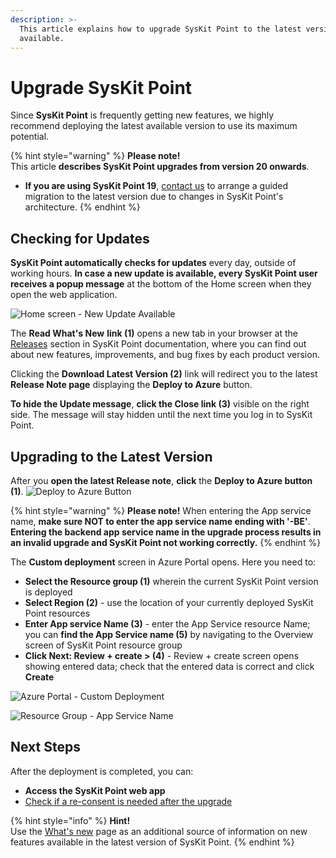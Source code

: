 ```yaml
---
description: >-
  This article explains how to upgrade SysKit Point to the latest version
  available.
---
```


# Upgrade SysKit Point

Since **SysKit Point** is frequently getting new features, we highly recommend deploying the latest available version to use its maximum potential.

{% hint style="warning" %}
**Please note!**\
This article **describes SysKit Point upgrades from version 20 onwards**.

* **If you are using SysKit Point 19**, [contact us](https://www.syskit.com/company/contact-us/) to arrange a guided migration to the latest version due to changes in SysKit Point's architecture.
{% endhint %}

## Checking for Updates

**SysKit Point automatically checks for updates** every day, outside of working hours. **In case a new update is available, every SysKit Point user** **receives a popup message** at the bottom of the Home screen when they open the web application.

![Home screen - New Update Available](<../.gitbook/assets/upgrade-syskit-point\_new-update-available (1) (4) (3) (1) (1).png>)

The **Read What's New** **link (1)** opens a new tab in your browser at the [Releases](../releases/) section in SysKit Point documentation, where you can find out about new features, improvements, and bug fixes by each product version.

Clicking the **Download Latest Version (2)** link will redirect you to the latest **Release Note page** displaying the **Deploy to Azure** button.

**To hide the Update message**, **click the Close link (3)** visible on the right side. The message will stay hidden until the next time you log in to SysKit Point.

## Upgrading to the Latest Version

After you **open the latest Release note**, **click** the **Deploy to Azure button (1)**. ![Deploy to Azure Button](../.gitbook/assets/upgrade-syskit-point\_deploy-button.png)

{% hint style="warning" %}
**Please note!** When entering the App service name, **make sure NOT to enter the app service name ending with '-BE'**. **Entering the backend app service name in the upgrade process results in an invalid upgrade and SysKit Point not working correctly.**
{% endhint %}

The **Custom deployment** screen in Azure Portal opens. Here you need to:

* **Select the Resource group (1)** wherein the current SysKit Point version is deployed
* **Select Region (2)** - use the location of your currently deployed SysKit Point resources
* **Enter App service Name (3)** - enter the App Service resource Name; you can **find the App Service name (5)** by navigating to the Overview screen of SysKit Point resource group
* **Click Next: Review + create > (4)** - Review + create screen opens showing entered data; check that the entered data is correct and click **Create**

![Azure Portal - Custom Deployment](../.gitbook/assets/upgrade-syskit-point\_custom-deployment.png)

![Resource Group - App Service Name](../.gitbook/assets/upgrade-syskit-point\_app-service-name.png)

## Next Steps

After the deployment is completed, you can:

* **Access the SysKit Point web app**
* [Check if a re-consent is needed after the upgrade](../requirements/permission-requirements-change-log.md)

{% hint style="info" %}
**Hint!**\
Use the [What's new](https://www.syskit.com/products/point/whats-new/) page as an additional source of information on new features available in the latest version of SysKit Point.
{% endhint %}
